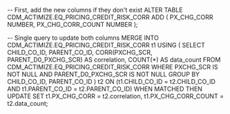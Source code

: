 -- First, add the new columns if they don't exist
ALTER TABLE CDM_ACTIMIZE.EQ_PRICING_CREDIT_RISK_CORR 
ADD (
    PX_CHG_CORR NUMBER,
    PX_CHG_CORR_COUNT NUMBER
);

-- Single query to update both columns
MERGE INTO CDM_ACTIMIZE.EQ_PRICING_CREDIT_RISK_CORR t1
USING (
    SELECT 
        CHILD_CO_ID,
        PARENT_CO_ID,
        CORR(PXCHG_SCR, PARENT_D0_PXCHG_SCR) AS correlation,
        COUNT(*) AS data_count
    FROM CDM_ACTIMIZE.EQ_PRICING_CREDIT_RISK_CORR
    WHERE PXCHG_SCR IS NOT NULL
    AND PARENT_D0_PXCHG_SCR IS NOT NULL
    GROUP BY CHILD_CO_ID, PARENT_CO_ID
) t2
ON (t1.CHILD_CO_ID = t2.CHILD_CO_ID AND t1.PARENT_CO_ID = t2.PARENT_CO_ID)
WHEN MATCHED THEN UPDATE SET
    t1.PX_CHG_CORR = t2.correlation,
    t1.PX_CHG_CORR_COUNT = t2.data_count;
